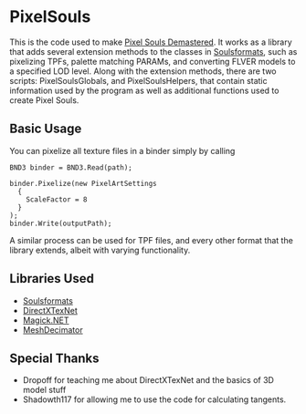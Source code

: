 # PixelSouls

This is the code used to make [Pixel Souls Demastered](https://www.nexusmods.com/darksoulsremastered/mods/647). It works as a library that adds several extension methods to the classes in [Soulsformats](https://github.com/JKAnderson/SoulsFormats), such as pixelizing TPFs, palette matching PARAMs, and converting FLVER models to a specified LOD level. Along with the extension methods, there are two scripts: PixelSoulsGlobals, and PixelSoulsHelpers, that contain static information used by the program as well as additional functions used to create Pixel Souls.

## Basic Usage

You can pixelize all texture files in a binder simply by calling

```
BND3 binder = BND3.Read(path);

binder.Pixelize(new PixelArtSettings
  {
    ScaleFactor = 8
  }
);
binder.Write(outputPath);
```
A similar process can be used for TPF files, and every other format that the library extends, albeit with varying functionality.

## Libraries Used
* [Soulsformats](https://github.com/JKAnderson/SoulsFormats)
* [DirectXTexNet](https://github.com/deng0/DirectXTexNet)
* [Magick.NET](https://github.com/dlemstra/Magick.NET)
* [MeshDecimator](https://github.com/Whinarn/MeshDecimator)

## Special Thanks
* Dropoff for teaching me about DirectXTexNet and the basics of 3D model stuff
* Shadowth117 for allowing me to use the code for calculating tangents.
